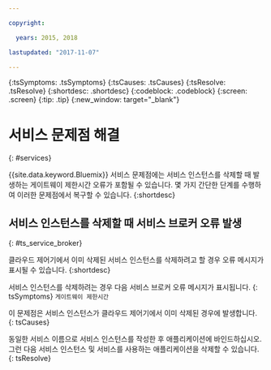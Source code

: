 ```yaml
---

copyright:

  years: 2015, 2018

lastupdated: "2017-11-07"

---
```



{:tsSymptoms: .tsSymptoms}
{:tsCauses: .tsCauses}
{:tsResolve: .tsResolve}
{:shortdesc: .shortdesc}
{:codeblock: .codeblock}
{:screen: .screen}
{:tip: .tip}
{:new_window: target="_blank"}


# 서비스 문제점 해결
{: #services}

{{site.data.keyword.Bluemix}} 서비스 문제점에는 서비스 인스턴스를 삭제할 때 발생하는 게이트웨이 제한시간 오류가 포함될 수 있습니다. 몇 가지 간단한 단계를 수행하여 이러한 문제점에서 복구할 수 있습니다.
{:shortdesc}

## 서비스 인스턴스를 삭제할 때 서비스 브로커 오류 발생
{: #ts_service_broker}

클라우드 제어기에서 이미 삭제된 서비스 인스턴스를 삭제하려고 할 경우 오류 메시지가 표시될 수 있습니다.
{:shortdesc}

서비스 인스턴스를 삭제하려는 경우 다음 서비스 브로커 오류 메시지가 표시됩니다.
{: tsSymptoms}
`게이트웨이 제한시간`

이 문제점은 서비스 인스턴스가 클라우드 제어기에서 이미 삭제된 경우에 발생합니다.
{: tsCauses}

동일한 서비스 이름으로 서비스 인스턴스를 작성한 후 애플리케이션에 바인드하십시오. 그런 다음 서비스 인스턴스 및 서비스를 사용하는 애플리케이션을 삭제할 수 있습니다.   
{: tsResolve}
